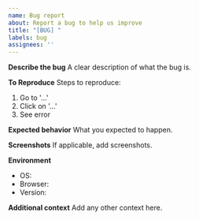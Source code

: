 ```yaml
---
name: Bug report
about: Report a bug to help us improve
title: "[BUG] "
labels: bug
assignees: ''
---
```


**Describe the bug**
A clear description of what the bug is.

**To Reproduce**
Steps to reproduce:
1. Go to '...'
2. Click on '...'
3. See error

**Expected behavior**
What you expected to happen.

**Screenshots**
If applicable, add screenshots.

**Environment**
- OS: 
- Browser: 
- Version: 

**Additional context**
Add any other context here.
